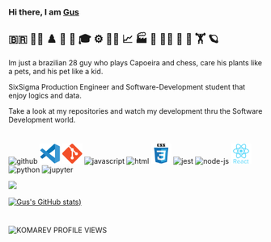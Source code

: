 ### Hi there, I am [Gus](https://www.linkedin.com/in/gustavohdealmeida/) 


## :brazil: :man_cartwheeling: :chess_pawn: :cactus: :dog: :mortar_board: :gear: :factory_worker: :chart_with_upwards_trend: :factory: :brain: :man_technologist: :signal_strength: :pinching_hand: :weight_lifting: :ringed_planet: 

Im just a brazilian 28 guy who plays Capoeira and chess, care his plants like a pets, and his pet like a kid.

SixSigma Production Engineer and Software-Development student that enjoy logics and data.

Take a look at my repositories and watch my development thru the Software Development world.

#
<img src="https://cdn.icon-icons.com/icons2/936/PNG/512/github-logo_icon-icons.com_73546.png" alt="github" width="40" height="40" style="max-width:100%;"></img>
<img src="https://raw.githubusercontent.com/devicons/devicon/master/icons/vscode/vscode-original.svg" alt="linux" width="40" height="40" />
<img src="https://raw.githubusercontent.com/devicons/devicon/master/icons/git/git-original.svg" alt="git" width="40" height="40"/>
<img src="https://cdn.icon-icons.com/icons2/2108/PNG/512/javascript_icon_130900.png" alt="javascript" width="40" height="40" style="max-width:100%;"></img>
<img src="https://cdn.icon-icons.com/icons2/2415/PNG/512/html_original_wordmark_logo_icon_146478.png" alt="html" width="40" height="40" style="max-width:100%;"></img>
<img src="https://raw.githubusercontent.com/devicons/devicon/master/icons/css3/css3-original-wordmark.svg" alt="css3" width="40" height="40"/> 
<img src="https://camo.githubusercontent.com/f2c80b28082b1568bf6ae3e4b999dcf6916e4f7ef611aa48efed85198ebe53a9/68747470733a2f2f6a6573746a732e696f2f696d672f6a6573742e706e67" alt="jest" width="40" height="40"/>
<img src="https://bunkersem.github.io/portfolio/images/techs/nodejs.svg" alt="node-js" width="40" height="40" style="max-width:100%;"></img>
<img src="https://raw.githubusercontent.com/devicons/devicon/master/icons/react/react-original-wordmark.svg" alt="react" width="40" height="40"/>
<img src="https://cdn.icon-icons.com/icons2/112/PNG/512/python_18894.png" alt="python" width="40" height="40" style="max-width:100%;"></img>
<img src="https://upload.wikimedia.org/wikipedia/commons/thumb/3/38/Jupyter_logo.svg/414px-Jupyter_logo.svg.png" alt="jupyter" width="40" height="40" style="max-width:100%;"></img>


<img src="https://www.codewars.com/users/gusttavocaruso/badges/large">

[![Gus's GitHub stats](https://github-readme-stats.vercel.app/api?username=gusttavocaruso&show_icons=true&theme=dracula))](https://github.com/anuraghazra/github-readme-stats)

#
![KOMAREV PROFILE VIEWS](https://komarev.com/ghpvc/?username=gusttavocaruso&label=VIEWS&style=plastic)

<!--
**gusttavocaruso/gusttavocaruso** is a ✨ _special_ ✨ repository because its `README.md` (this file) appears on your GitHub profile.

<img src="https://cv.jprudence.com/images/logo/nodejs.png" alt="nodejs" width="40" height="40" style="max-width:100%;"></img>

Here are some ideas to get you started:

- 🔭 I’m currently working on ...
- 🌱 I’m currently learning ...
- 👯 I’m looking to collaborate on ...
- 🤔 I’m looking for help with ...
- 💬 Ask me about ...
- 📫 How to reach me: ...
- 😄 Pronouns: ...
- ⚡ Fun fact: ...
-->
